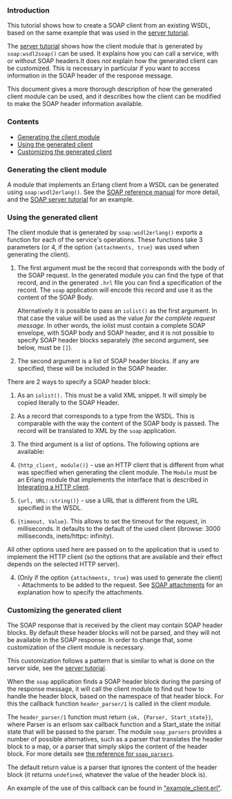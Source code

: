 ### Introduction ###
This tutorial shows how to create a SOAP client from an existing 
WSDL, based on the same example that was used in the [server
tutorial](soap_server_tutorial.md).

The [server tutorial](soap_server_tutorial.md) shows how the
client module that is generated by `soap:wsdl2soap()` can be used. It
explains how you can call a service, with or without SOAP headers.It does
_not_ explain how the generated client can be customized. This is necessary
in particular if you want to access information in the SOAP header of the
response message. 

This document gives a more thorough description of how the generated client
module can be used, and it describes how the client can be modified to make
the SOAP header information available.

### Contents ###
- [Generating the client module](#generating-the-client-module)
- [Using the generated client](#using-the-generated-client)
- [Customizing the generated client](#customizing-the-generated-client)


### Generating the client module ###

A module that implements an Erlang client from a WSDL can be generated
using `soap:wsdl2erlang()`. See the [SOAP reference manual](soap.md) for more
detail, and the [SOAP server tutorial](soap_server_tutorial) for an
example.

### Using the generated client ###
The client module that is generated by `soap:wsdl2erlang()` exports a
function for each of the service's operations. These functions take 3
parameters (or 4, if the option `{attachments, true}` was used when
generating the client).

1. The first argument must be the record that corresponds with the body of 
   the SOAP request. In the generated module you can find the type of that
   record, and in the generated `.hrl` file you can find a specification of
   the record. The `soap` application will encode this record and use it as the
   content of the SOAP Body.

   Alternatively it is possible to pass an `iolist()` as the first argument.
   In that case the value will be used as the value _for the complete
   request message_. In other words, the iolist must contain a complete
   SOAP envelope, with SOAP body and SOAP header, and it is not possible to
   specify SOAP header blocks separately (the second argument, see below,
   must be `[]`).

2. The second argument is a list of SOAP header blocks. If any are
  specified, these will be included in the SOAP header. 

  There are 2 ways to specify a SOAP header block:
  1. As an `iolist().` 
  This must be a valid XML snippet. It will simply be copied literally to the SOAP Header.
  2. As a record that corresponds to a type from the WSDL.
  This is comparable with the way the content of the SOAP body is passed.
  The record will be translated to XML by the `soap` application. 

3. The third argument is a list of options. The following options are
   available:

  1. `{http_client, module()}` - use an HTTP
  client that is different from what was specified when generating the
  client module. The `Module` must be an Erlang module that implements the
  interface that is described in [Integrating a HTTP client](integrating_a_http_client.md).
  2. `{url, URL::string()}` - use a URL that is different from the URL
  specified in the WSDL.
  3. `{timeout, Value}`. This allows to set the timeout for the request, in milliseconds.
  It defaults to the default of the used client (ibrowse: 3000 milliseconds, inets/httpc: infinity). 

  All other options used here are passed on to the application that is used
  to implement the HTTP client (so the options that are available and their
  effect depends on the selected HTTP server).

4. (Only if the option `{attachments, true}` was used to generate the
   client) - Attachments to be added to the request. See [SOAP
   attachments](soap_attachments.md) for an explanation how to specify
   the attachments.
   
### Customizing the generated client
The SOAP response that is received by the client
may contain SOAP header blocks. By default these header blocks will not be
parsed, and they will not be available in the SOAP response. In order to
change that, some customization of the client module is necessary. 

This customization follows a pattern that is similar to what is done on the
server side, see the [server tutorial](soap_server_tutorial.md).

When the `soap` application finds a SOAP header block during the parsing of the
response message, it will call the client module to find out how to handle
the header block, based on the namespace of that header block. For this the
callback function `header_parser/1` is called in the client module. 

The `header_parser/1` function must return `{ok, {Parser, Start_state}}`,
where Parser is an erlsom sax callback function and a Start_state the
initial state that will be passed to the parser. The
module `soap_parsers` provides a number of possible alternatives, such as a
parser that translates the header block to a map, or a parser that simply
skips the content of the header block. For more details see [the reference
for `soap_parsers`](soap_parsers.md).

The default return value is a parser that ignores the content of the header
block (it returns `undefined`, whatever the value of the header block is).

An example of the use of this callback can be found in
["example_client.erl"](example_client.erl).
